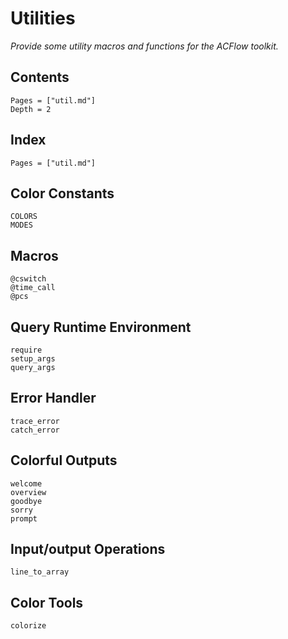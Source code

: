 # Utilities

*Provide some utility macros and functions for the ACFlow toolkit.*

## Contents

```@contents
Pages = ["util.md"]
Depth = 2
```

## Index

```@index
Pages = ["util.md"]
```

## Color Constants

```@docs
COLORS
MODES
```

## Macros

```@docs
@cswitch
@time_call
@pcs
```

## Query Runtime Environment

```@docs
require
setup_args
query_args
```

## Error Handler

```@docs
trace_error
catch_error
```

## Colorful Outputs

```@docs
welcome
overview
goodbye
sorry
prompt
```

## Input/output Operations

```@docs
line_to_array
```

## Color Tools

```@docs
colorize
```
